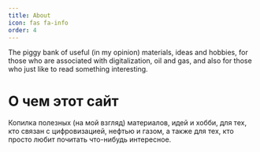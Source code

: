 ```yaml
---
title: About
icon: fas fa-info
order: 4
---
```


The piggy bank of useful (in my opinion) materials, ideas and hobbies, 
for those who are associated with digitalization, oil and gas, 
and also for those who just like to read something interesting.

# О чем этот сайт
Копилка полезных (на мой взгляд) материалов, идей и хобби,
для тех, кто связан с цифровизацией, нефтью и газом,
а также для тех, кто просто любит почитать что-нибудь интересное.
